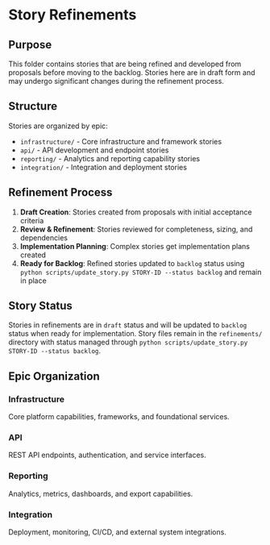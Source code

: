 # Story Refinements

## Purpose

This folder contains stories that are being refined and developed from proposals before moving to the backlog. Stories here are in draft form and may undergo significant changes during the refinement process.

## Structure

Stories are organized by epic:
- `infrastructure/` - Core infrastructure and framework stories
- `api/` - API development and endpoint stories  
- `reporting/` - Analytics and reporting capability stories
- `integration/` - Integration and deployment stories

## Refinement Process

1. **Draft Creation**: Stories created from proposals with initial acceptance criteria
2. **Review & Refinement**: Stories reviewed for completeness, sizing, and dependencies
3. **Implementation Planning**: Complex stories get implementation plans created
4. **Ready for Backlog**: Refined stories updated to `backlog` status using `python scripts/update_story.py STORY-ID --status backlog` and remain in place

## Story Status

Stories in refinements are in `draft` status and will be updated to `backlog` status when ready for implementation. Story files remain in the `refinements/` directory with status managed through `python scripts/update_story.py STORY-ID --status backlog`.

## Epic Organization

### Infrastructure
Core platform capabilities, frameworks, and foundational services.

### API
REST API endpoints, authentication, and service interfaces.

### Reporting  
Analytics, metrics, dashboards, and export capabilities.

### Integration
Deployment, monitoring, CI/CD, and external system integrations.